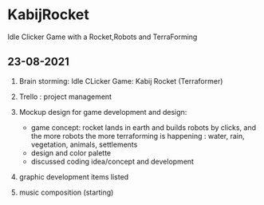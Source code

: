 # KabijRocket
Idle Clicker Game with a Rocket,Robots and TerraForming

23-08-2021
----------

1. Brain storming: Idle CLicker Game: Kabij Rocket (Terraformer)

2. Trello : project management

3. Mockup design for game development and design:
    * game concept: rocket lands in earth and builds robots by clicks, and the more robots the more terraforming is happening : water, rain, vegetation, animals, settlements
    * design and color palette
    * discussed coding idea/concept and development

4. graphic development items listed

5. music composition (starting)





